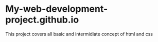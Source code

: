 # My-web-development-project.github.io
This project covers all basic and intermidiate concept of html and css
